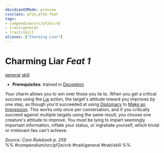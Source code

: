 ```yaml
---
obsidianUIMode: preview
cssclass: pf2e,pf2e-feat
tags:
- compendium/src/pf2e/crb
- trait/general
- trait/skill
aliases: ["Charming Liar"]
---
```

# Charming Liar  *Feat 1*  
[general](../../rules/traits/general.md)  [skill](../../rules/traits/skill.md)  

- **Prerequisites**: trained in [Deception](../skills.md#Deception)

Your charm allows you to win over those you lie to. When you get a critical success using the [Lie](../../rules/actions/lie.md) action, the target's attitude toward you improves by one step, as though you'd succeeded at using [Diplomacy](../skills.md#Diplomacy) to [Make an Impression](../../rules/actions/make-an-impression.md). This works only once per conversation, and if you critically succeed against multiple targets using the same result, you choose one creature's attitude to improve. You must be lying to impart seemingly important information, inflate your status, or ingratiate yourself, which trivial or irrelevant lies can't achieve.

*Source: Core Rulebook p. 259*  
%% #compendium/src/pf2e/crb #trait/general #trait/skill %%